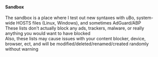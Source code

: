 #### Sandbox
The sandbox is a place where I test out new syntaxes with uBo, system-wide HOSTS files (Linux, Windows), and sometimes AdGuard/ABP<br>
These lists don't actually block any ads, trackers, malware, or really anything you would want to have blocked<br>
Also, these lists may cause issues with your content blocker, device, browser, ect, and will be modified/deleted/renamed/created randomly without warning
